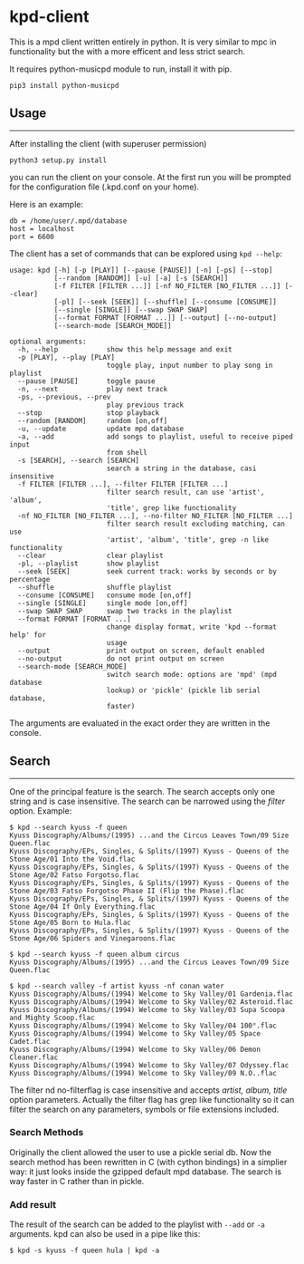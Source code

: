 # kpd-client
This is a mpd client written entirely in python.
It is very similar to mpc in functionality but the with a more efficent and less strict search.

It requires python-musicpd module to run, install it with pip.

`pip3 install python-musicpd`

## Usage
---
After installing the client (with superuser permission)

`python3 setup.py install` 

you can run the client on your console.
At the first run you will be prompted for the configuration file (.kpd.conf on your home).

Here is an example:

```
db = /home/user/.mpd/database
host = localhost
port = 6600
```

The client has a set of commands that can be explored using `kpd --help`:

```
usage: kpd [-h] [-p [PLAY]] [--pause [PAUSE]] [-n] [-ps] [--stop]
           [--random [RANDOM]] [-u] [-a] [-s [SEARCH]]
           [-f FILTER [FILTER ...]] [-nf NO_FILTER [NO_FILTER ...]] [--clear]
           [-pl] [--seek [SEEK]] [--shuffle] [--consume [CONSUME]]
           [--single [SINGLE]] [--swap SWAP SWAP]
           [--format FORMAT [FORMAT ...]] [--output] [--no-output]
           [--search-mode [SEARCH_MODE]]

optional arguments:
  -h, --help            show this help message and exit
  -p [PLAY], --play [PLAY]
                        toggle play, input number to play song in playlist
  --pause [PAUSE]       toggle pause
  -n, --next            play next track
  -ps, --previous, --prev
                        play previous track
  --stop                stop playback
  --random [RANDOM]     random [on,off]
  -u, --update          update mpd database
  -a, --add             add songs to playlist, useful to receive piped input
                        from shell
  -s [SEARCH], --search [SEARCH]
                        search a string in the database, casi insensitive
  -f FILTER [FILTER ...], --filter FILTER [FILTER ...]
                        filter search result, can use 'artist', 'album',
                        'title', grep like functionality
  -nf NO_FILTER [NO_FILTER ...], --no-filter NO_FILTER [NO_FILTER ...]
                        filter search result excluding matching, can use
                        'artist', 'album', 'title', grep -n like functionality
  --clear               clear playlist
  -pl, --playlist       show playlist
  --seek [SEEK]         seek current track: works by seconds or by percentage
  --shuffle             shuffle playlist
  --consume [CONSUME]   consume mode [on,off]
  --single [SINGLE]     single mode [on,off]
  --swap SWAP SWAP      swap two tracks in the playlist
  --format FORMAT [FORMAT ...]
                        change display format, write 'kpd --format help' for
                        usage
  --output              print output on screen, default enabled
  --no-output           do not print output on screen
  --search-mode [SEARCH_MODE]
                        switch search mode: options are 'mpd' (mpd database
                        lookup) or 'pickle' (pickle lib serial database,
                        faster)
```

The arguments are evaluated in the exact order they are written in the console.

## Search
---
One of the principal feature is the search.
The search accepts only one string and is case insensitive.
The search can be narrowed using the _filter_ option.
Example:

```
$ kpd --search kyuss -f queen
Kyuss Discography/Albums/(1995) ...and the Circus Leaves Town/09 Size Queen.flac
Kyuss Discography/EPs, Singles, & Splits/(1997) Kyuss - Queens of the Stone Age/01 Into the Void.flac
Kyuss Discography/EPs, Singles, & Splits/(1997) Kyuss - Queens of the Stone Age/02 Fatso Forgotso.flac
Kyuss Discography/EPs, Singles, & Splits/(1997) Kyuss - Queens of the Stone Age/03 Fatso Forgotso Phase II (Flip the Phase).flac
Kyuss Discography/EPs, Singles, & Splits/(1997) Kyuss - Queens of the Stone Age/04 If Only Everything.flac
Kyuss Discography/EPs, Singles, & Splits/(1997) Kyuss - Queens of the Stone Age/05 Born to Hula.flac
Kyuss Discography/EPs, Singles, & Splits/(1997) Kyuss - Queens of the Stone Age/06 Spiders and Vinegaroons.flac
```

```
$ kpd --search kyuss -f queen album circus
Kyuss Discography/Albums/(1995) ...and the Circus Leaves Town/09 Size Queen.flac
```

```
$ kpd --search valley -f artist kyuss -nf conan water
Kyuss Discography/Albums/(1994) Welcome to Sky Valley/01 Gardenia.flac
Kyuss Discography/Albums/(1994) Welcome to Sky Valley/02 Asteroid.flac
Kyuss Discography/Albums/(1994) Welcome to Sky Valley/03 Supa Scoopa and Mighty Scoop.flac
Kyuss Discography/Albums/(1994) Welcome to Sky Valley/04 100°.flac
Kyuss Discography/Albums/(1994) Welcome to Sky Valley/05 Space Cadet.flac
Kyuss Discography/Albums/(1994) Welcome to Sky Valley/06 Demon Cleaner.flac
Kyuss Discography/Albums/(1994) Welcome to Sky Valley/07 Odyssey.flac
Kyuss Discography/Albums/(1994) Welcome to Sky Valley/09 N.O..flac
```

The filter nd no-filterflag is case insensitive and accepts _artist, album, title_ option parameters.
Actually the filter flag has grep like functionality so it can filter the search on any parameters, symbols or file extensions included.

### Search Methods
Originally the client allowed the user to use a pickle serial db.
Now the search method has been rewritten in C (with cython bindings) in a simplier way: it just looks inside the gzipped default mpd database.
The search is way faster in C rather than in pickle.

### Add result
The result of the search can be added to the playlist with `--add` or `-a` arguments. kpd can also be used in a pipe like this:

```
$ kpd -s kyuss -f queen hula | kpd -a
```
